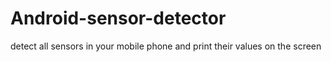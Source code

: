 # Android-sensor-detector
detect all sensors in your mobile phone and print their values on the screen
